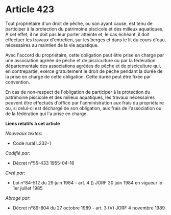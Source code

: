 # Article 423

Tout propriétaire d'un droit de pêche, ou son ayant cause, est tenu de participer à la protection du patrimoine piscicole et
des milieux aquatiques. A cet effet, il ne doit pas leur porter atteinte et, le cas échéant, il doit effectuer les travaux
d'entretien, sur les berges et dans le lit du cours d'eau, nécessaires au maintien de la vie aquatique.

Avec l'accord du propriétaire, cette obligation peut être prise en charge par une association agréée de pêche et de
pisciculture ou par la fédération départementale des associations agréées de pêche et de pisciculture qui, en contrepartie,
exerce gratuitement le droit de pêche pendant la durée de la prise en charge de cette obligation. Cette durée peut être fixée
par convention.

En cas de non-respect de l'obligation de participer à la protection du patrimoine piscicole et des milieux aquatiques, les
travaux nécessaires peuvent être effectués d'office par l'administration aux frais du propriétaire ou, si celui-ci est
déchargé de son obligation, aux frais de l'association ou de la fédération qui l'a prise en charge.

**Liens relatifs à cet article**

_Nouveaux textes_:

  - Code rural L232-1

_Codifié par_:

  - Décret n°55-433 1955-04-16

_Créé par_:

  - Loi n°84-512 du 29 juin 1984 - art. 4 () JORF 30 juin 1984 en vigueur le 1er juillet 1985

_Abrogé par_:

  - Décret n°89-804 du 27 octobre 1989 - art. 3 (V) JORF 4 novembre 1989
